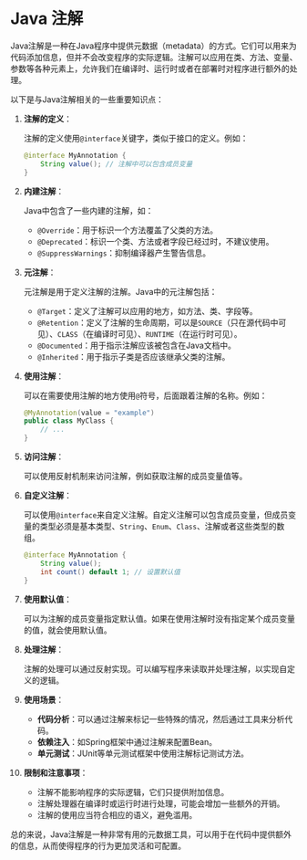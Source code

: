 # Java 注解

Java注解是一种在Java程序中提供元数据（metadata）的方式。它们可以用来为代码添加信息，但并不会改变程序的实际逻辑。注解可以应用在类、方法、变量、参数等各种元素上，允许我们在编译时、运行时或者在部署时对程序进行额外的处理。

以下是与Java注解相关的一些重要知识点：

1. **注解的定义**：

   注解的定义使用`@interface`关键字，类似于接口的定义。例如：

   ```java
   @interface MyAnnotation {
       String value(); // 注解中可以包含成员变量
   }
   ```

2. **内建注解**：

   Java中包含了一些内建的注解，如：

   - `@Override`：用于标识一个方法覆盖了父类的方法。
   - `@Deprecated`：标识一个类、方法或者字段已经过时，不建议使用。
   - `@SuppressWarnings`：抑制编译器产生警告信息。

3. **元注解**：

   元注解是用于定义注解的注解。Java中的元注解包括：

   - `@Target`：定义了注解可以应用的地方，如方法、类、字段等。
   - `@Retention`：定义了注解的生命周期，可以是`SOURCE`（只在源代码中可见）、`CLASS`（在编译时可见）、`RUNTIME`（在运行时可见）。
   - `@Documented`：用于指示注解应该被包含在Java文档中。
   - `@Inherited`：用于指示子类是否应该继承父类的注解。

4. **使用注解**：

   可以在需要使用注解的地方使用`@`符号，后面跟着注解的名称。例如：

   ```java
   @MyAnnotation(value = "example")
   public class MyClass {
       // ...
   }
   ```

5. **访问注解**：

   可以使用反射机制来访问注解，例如获取注解的成员变量值等。

6. **自定义注解**：

   可以使用`@interface`来自定义注解。自定义注解可以包含成员变量，但成员变量的类型必须是基本类型、`String`、`Enum`、`Class`、注解或者这些类型的数组。

   ```java
   @interface MyAnnotation {
       String value();
       int count() default 1; // 设置默认值
   }
   ```

7. **使用默认值**：

   可以为注解的成员变量指定默认值。如果在使用注解时没有指定某个成员变量的值，就会使用默认值。

8. **处理注解**：

   注解的处理可以通过反射实现。可以编写程序来读取并处理注解，以实现自定义的逻辑。

9. **使用场景**：

   - **代码分析**：可以通过注解来标记一些特殊的情况，然后通过工具来分析代码。
   - **依赖注入**：如Spring框架中通过注解来配置Bean。
   - **单元测试**：JUnit等单元测试框架中使用注解标记测试方法。

10. **限制和注意事项**：

    - 注解不能影响程序的实际逻辑，它们只提供附加信息。
    - 注解处理器在编译时或运行时进行处理，可能会增加一些额外的开销。
    - 注解的使用应当符合相应的语义，避免滥用。

总的来说，Java注解是一种非常有用的元数据工具，可以用于在代码中提供额外的信息，从而使得程序的行为更加灵活和可配置。
